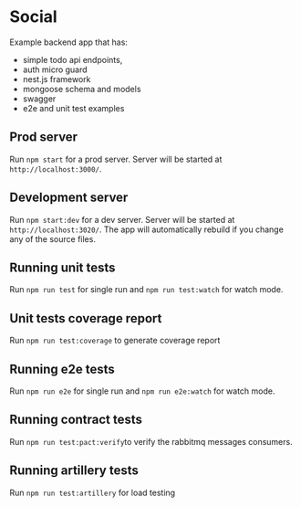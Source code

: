 # Social

Example backend app that has:
- simple todo api endpoints,
- auth micro guard
- nest.js framework
- mongoose schema and models
- swagger
- e2e and unit test examples

## Prod server
Run `npm start` for a prod server. Server will be started at `http://localhost:3000/`.

## Development server

Run `npm start:dev` for a dev server. Server will be started at `http://localhost:3020/`. The app will automatically rebuild if you change any of the source files.

## Running unit tests

Run `npm run test` for single run and `npm run test:watch` for watch mode.

## Unit tests coverage report

Run `npm run test:coverage` to generate coverage report

## Running e2e tests

Run `npm run e2e` for single run and `npm run e2e:watch` for watch mode.

## Running contract tests

Run `npm run test:pact:verify`to verify the rabbitmq messages consumers.

## Running artillery tests

Run `npm run test:artillery` for load testing
